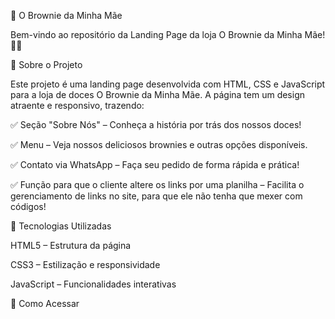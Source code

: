 🍫 O Brownie da Minha Mãe


Bem-vindo ao repositório da Landing Page da loja O Brownie da Minha Mãe! 🍪✨


📌 Sobre o Projeto

Este projeto é uma landing page desenvolvida com HTML, CSS e JavaScript para a loja de doces O Brownie da Minha Mãe. A página tem um design atraente e responsivo, trazendo:


✅ Seção "Sobre Nós" – Conheça a história por trás dos nossos doces!

✅ Menu – Veja nossos deliciosos brownies e outras opções disponíveis.

✅ Contato via WhatsApp – Faça seu pedido de forma rápida e prática!

✅ Função para que o cliente altere os links por uma planilha – Facilita o gerenciamento de links no site, para que ele não tenha que mexer com códigos!

🚀 Tecnologias Utilizadas

HTML5 – Estrutura da página

CSS3 – Estilização e responsividade

JavaScript – Funcionalidades interativas


📲 Como Acessar

